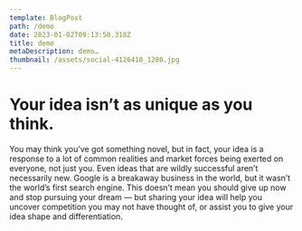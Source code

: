 ```yaml
---
template: BlogPost
path: /demo
date: 2023-01-02T09:13:50.318Z
title: demo
metaDescription: demo…
thumbnail: /assets/social-4126418_1280.jpg
---
```

<!--StartFragment-->

# Your idea isn’t as unique as you think.

You may think you’ve got something novel, but in fact, your idea is a response to a lot of common realities and market forces being exerted on everyone, not just you. Even ideas that are wildly successful aren’t necessarily new. Google is a breakaway business in the world, but it wasn’t the world’s first search engine. This doesn’t mean you should give up now and stop pursuing your dream — but sharing your idea will help you uncover competition you may not have thought of, or assist you to give your idea shape and differentiation.